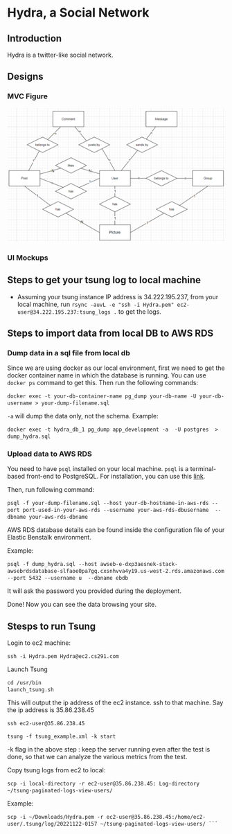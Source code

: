 # Hydra, a Social Network

## Introduction

Hydra is a twitter-like social network. 

## Designs

### MVC Figure

![image-20221030163639716](README.assets/image-20221030163639716.png)

### UI Mockups

## Steps to get your tsung log to local machine
- Assuming your tsung instance IP address is 34.222.195.237, from your local machine, run `rsync -auvL -e "ssh -i Hydra.pem" ec2-user@34.222.195.237:tsung_logs .` to get the logs. 

## Steps to import data from local DB to AWS RDS

### Dump data in a sql file from local db

Since we are using docker as our local environment, first we need to get the docker container name in which the database is running. You can use ```docker ps``` command to get this. Then run the following commands:
```
docker exec -t your-db-container-name pg_dump your-db-name -U your-db-username > your-dump-filename.sql
```
```-a``` will dump the data only, not the schema. 
Example: 
```
docker exec -t hydra_db_1 pg_dump app_development -a  -U postgres  > dump_hydra.sql
```
### Upload data to AWS RDS

You need to have ```psql``` installed on your local machine. ```psql``` is a terminal-based front-end to PostgreSQL. For installation, you can use this [link](https://www.timescale.com/blog/how-to-install-psql-on-mac-ubuntu-debian-windows/).

Then, run following command:
```
psql -f your-dump-filename.sql --host your-db-hostname-in-aws-rds --port port-used-in-your-aws-rds --username your-aws-rds-dbusername  --dbname your-aws-rds-dbname
```
AWS RDS database details can be found inside the configuration file of your Elastic Benstalk environment.

Example:
```
psql -f dump_hydra.sql --host awseb-e-dxp3aesnek-stack-awsebrdsdatabase-slfaoe0pa7gq.cxsnhvva4y19.us-west-2.rds.amazonaws.com --port 5432 --username u  --dbname ebdb
```
It will ask the password you provided during the deployment. 

Done! Now you can see the data browsing your site.

## Stesps to run Tsung
Login to ec2 machine:
```
ssh -i Hydra.pem Hydra@ec2.cs291.com
```
Launch Tsung
```
cd /usr/bin
launch_tsung.sh
```
This will output the ip address of the ec2 instance. ssh to that machine. Say the ip address is 35.86.238.45

```
ssh ec2-user@35.86.238.45
```
```
tsung -f tsung_example.xml -k start
```
 -k flag  in the above step : keep the server running even after the test is done, so that we can analyze the various metrics from the test.
 
 Copy tsung logs from ec2 to local:
 ```
 scp -i local-directory -r ec2-user@35.86.238.45: Log-directory ~/tsung-paginated-logs-view-users/
 ```
 Example:
 ```
 scp -i ~/Downloads/Hydra.pem -r ec2-user@35.86.238.45:/home/ec2-user/.tsung/log/20221122-0157 ~/tsung-paginated-logs-view-users/ ```
